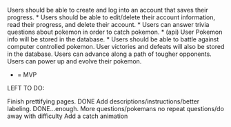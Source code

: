 Users should be able to create and log into an account that saves their progress. *
Users should be able to edit/delete their account information, read their progress, and delete their account. *
Users can answer trivia questions about pokemon in order to catch pokemon. * (api)
User Pokemon info will be stored in the database. *
Users should be able to battle against computer controlled pokemon.
User victories and defeats will also be stored in the database.
Users can advance along a path of tougher opponents.
Users can power up and evolve their pokemon.

* = MVP

LEFT TO DO:

Finish prettifying pages. DONE
Add descriptions/instructions/better labeling. DONE...enough.
More questions/pokemans
no repeat questions/do away with difficulty
Add a catch animation

